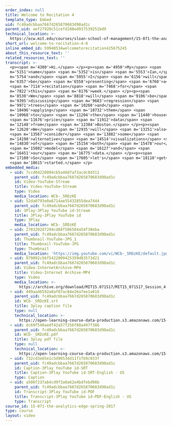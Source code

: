 ```yaml
---
order_index: null
title: Welcome to Recitation 4
template_type: Embed
uid: fc49adcbbaa7667d265870683d98ad1c
parent_uid: aef27920c51cefd188ed937539251bd9
technical_location: >-
  https://ocw.mit.edu/courses/sloan-school-of-management/15-071-the-analytics-edge-spring-2017/trees/location-location-location-regression-trees-for-housing-data-recitation/welcome-to-recitation-4-0
short_url: welcome-to-recitation-4-0
inline_embed_id: 59940534welcometorecitation425675245
about_this_resource_text: ''
related_resources_text: ''
transcript: >-
  <p><span m='4380'>Hi.</span> </p><p><span m='4950'>My</span> <span
  m='5151'>name</span> <span m='5352'>is</span> <span m='5553'>Ian,</span> <span
  m='5754'>and</span> <span m='5955'>I</span> <span m='6156'>will</span> <span
  m='6357'>be</span> <span m='6558'>presenting</span> <span m='6760'>a</span>
  <span m='7114'>recitation</span> <span m='7468'>for</span> <span
  m='7822'>this</span> <span m='8176'>week.</span> </p><p><span
  m='8530'>We</span> <span m='8818'>will</span> <span m='9106'>be</span> <span
  m='9395'>discussing</span> <span m='9683'>regression</span> <span
  m='9971'>trees</span> <span m='10260'>and</span> <span
  m='10496'>applying</span> <span m='10732'>them</span> <span
  m='10968'>to</span> <span m='11204'>the</span> <span m='11440'>house</span>
  <span m='11676'>price</span> <span m='11912'>data</span> <span
  m='12148'>from</span> <span m='12384'>Boston.</span> </p><p><span
  m='12620'>We</span> <span m='12935'>will</span> <span m='13251'>also</span>
  <span m='13567'>consider</span> <span m='13882'>some</span> <span
  m='14198'>alternative</span> <span m='14514'>visualizations</span> <span
  m='14830'>of</span> <span m='15154'>both</span> <span m='15478'>our</span>
  <span m='15802'>model</span> <span m='16127'>and</span> <span
  m='16451'>our</span> <span m='16775'>data.</span> </p><p><span
  m='17100'>So</span> <span m='17605'>let's</span> <span m='18110'>get</span>
  <span m='18615'>started.</span> </p>
embedded_media:
  - uid: 7ccd04226094cb5a48d7af3acdc8d311
    parent_uid: fc49adcbbaa7667d265870683d98ad1c
    id: Video-YouTube-Stream
    title: Video-YouTube-Stream
    type: Video
    media_location: WCb-_SRDzKE
  - uid: 52da0793e0a6714ae55432855dea7444
    parent_uid: fc49adcbbaa7667d265870683d98ad1c
    id: 3Play-3Play YouTube id-Stream
    title: 3Play-3Play YouTube id
    type: 3Play
    media_location: WCb-_SRDzKE
  - uid: 2703202d7294cd84f586504a54f38eba
    parent_uid: fc49adcbbaa7667d265870683d98ad1c
    id: Thumbnail-YouTube-JPG_1
    title: Thumbnail-YouTube-JPG
    type: Thumbnail
    media_location: 'https://img.youtube.com/vi/WCb-_SRDzKE/default.jpg'
  - uid: 079092c56f5422009425359d83573d21
    parent_uid: fc49adcbbaa7667d265870683d98ad1c
    id: Video-InternetArchive-MP4
    title: Video-Internet Archive-MP4
    type: Video
    media_location: >-
      https://archive.org/download/MIT15.071S17/MIT15_071S17_Session_4.4.01_300k.mp4
  - uid: 449aad6592a8af07ac84e26a7ee1a016
    parent_uid: fc49adcbbaa7667d265870683d98ad1c
    id: WCb-_SRDzKE.srt
    title: 3play caption file
    type: null
    technical_location: >-
      https://open-learning-course-data-production.s3.amazonaws.com/15-071-the-analytics-edge-spring-2017/449aad6592a8af07ac84e26a7ee1a016_WCb-_SRDzKE.srt
  - uid: dc69f540aedf42a57f256f88a497f386
    parent_uid: fc49adcbbaa7667d265870683d98ad1c
    id: WCb-_SRDzKE.pdf
    title: 3play pdf file
    type: null
    technical_location: >-
      https://open-learning-course-data-production.s3.amazonaws.com/15-071-the-analytics-edge-spring-2017/dc69f540aedf42a57f256f88a497f386_WCb-_SRDzKE.pdf
  - uid: 732cd3e65e1c5d90534d11f1fb9c033f
    parent_uid: fc49adcbbaa7667d265870683d98ad1c
    id: Caption-3Play YouTube id-SRT
    title: Caption-3Play YouTube id-SRT-English - US
    type: Caption
  - uid: a506f237ab4cd9f3a0a62e4bdfebd98b
    parent_uid: fc49adcbbaa7667d265870683d98ad1c
    id: Transcript-3Play YouTube id-PDF
    title: Transcript-3Play YouTube id-PDF-English - US
    type: Transcript
course_id: 15-071-the-analytics-edge-spring-2017
type: course
layout: video
---
```

